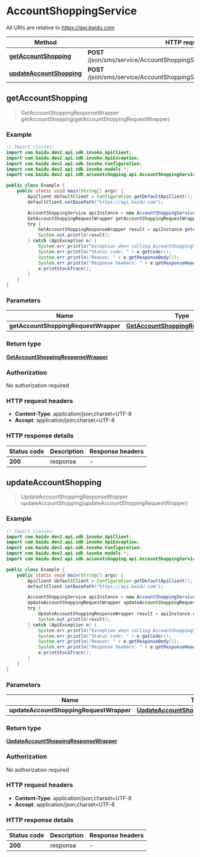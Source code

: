 # AccountShoppingService

All URIs are relative to *https://api.baidu.com*

Method | HTTP request | Description
------------- | ------------- | -------------
[**getAccountShopping**](AccountShoppingService.md#getAccountShopping) | **POST** /json/sms/service/AccountShoppingService/getAccountShopping | 
[**updateAccountShopping**](AccountShoppingService.md#updateAccountShopping) | **POST** /json/sms/service/AccountShoppingService/updateAccountShopping | 



## getAccountShopping

> GetAccountShoppingResponseWrapper getAccountShopping(getAccountShoppingRequestWrapper)



### Example

```java
// Import classes:
import com.baidu.dev2.api.sdk.invoke.ApiClient;
import com.baidu.dev2.api.sdk.invoke.ApiException;
import com.baidu.dev2.api.sdk.invoke.Configuration;
import com.baidu.dev2.api.sdk.invoke.models.*;
import com.baidu.dev2.api.sdk.accountshopping.api.AccountShoppingService;

public class Example {
    public static void main(String[] args) {
        ApiClient defaultClient = Configuration.getDefaultApiClient();
        defaultClient.setBasePath("https://api.baidu.com");

        AccountShoppingService apiInstance = new AccountShoppingService(defaultClient);
        GetAccountShoppingRequestWrapper getAccountShoppingRequestWrapper = new GetAccountShoppingRequestWrapper(); // GetAccountShoppingRequestWrapper | 
        try {
            GetAccountShoppingResponseWrapper result = apiInstance.getAccountShopping(getAccountShoppingRequestWrapper);
            System.out.println(result);
        } catch (ApiException e) {
            System.err.println("Exception when calling AccountShoppingService#getAccountShopping");
            System.err.println("Status code: " + e.getCode());
            System.err.println("Reason: " + e.getResponseBody());
            System.err.println("Response headers: " + e.getResponseHeaders());
            e.printStackTrace();
        }
    }
}
```

### Parameters


Name | Type | Description  | Notes
------------- | ------------- | ------------- | -------------
 **getAccountShoppingRequestWrapper** | [**GetAccountShoppingRequestWrapper**](GetAccountShoppingRequestWrapper.md)|  |

### Return type

[**GetAccountShoppingResponseWrapper**](GetAccountShoppingResponseWrapper.md)

### Authorization

No authorization required

### HTTP request headers

- **Content-Type**: application/json;charset=UTF-8
- **Accept**: application/json;charset=UTF-8


### HTTP response details
| Status code | Description | Response headers |
|-------------|-------------|------------------|
| **200** | response |  -  |


## updateAccountShopping

> UpdateAccountShoppingResponseWrapper updateAccountShopping(updateAccountShoppingRequestWrapper)



### Example

```java
// Import classes:
import com.baidu.dev2.api.sdk.invoke.ApiClient;
import com.baidu.dev2.api.sdk.invoke.ApiException;
import com.baidu.dev2.api.sdk.invoke.Configuration;
import com.baidu.dev2.api.sdk.invoke.models.*;
import com.baidu.dev2.api.sdk.accountshopping.api.AccountShoppingService;

public class Example {
    public static void main(String[] args) {
        ApiClient defaultClient = Configuration.getDefaultApiClient();
        defaultClient.setBasePath("https://api.baidu.com");

        AccountShoppingService apiInstance = new AccountShoppingService(defaultClient);
        UpdateAccountShoppingRequestWrapper updateAccountShoppingRequestWrapper = new UpdateAccountShoppingRequestWrapper(); // UpdateAccountShoppingRequestWrapper | 
        try {
            UpdateAccountShoppingResponseWrapper result = apiInstance.updateAccountShopping(updateAccountShoppingRequestWrapper);
            System.out.println(result);
        } catch (ApiException e) {
            System.err.println("Exception when calling AccountShoppingService#updateAccountShopping");
            System.err.println("Status code: " + e.getCode());
            System.err.println("Reason: " + e.getResponseBody());
            System.err.println("Response headers: " + e.getResponseHeaders());
            e.printStackTrace();
        }
    }
}
```

### Parameters


Name | Type | Description  | Notes
------------- | ------------- | ------------- | -------------
 **updateAccountShoppingRequestWrapper** | [**UpdateAccountShoppingRequestWrapper**](UpdateAccountShoppingRequestWrapper.md)|  |

### Return type

[**UpdateAccountShoppingResponseWrapper**](UpdateAccountShoppingResponseWrapper.md)

### Authorization

No authorization required

### HTTP request headers

- **Content-Type**: application/json;charset=UTF-8
- **Accept**: application/json;charset=UTF-8


### HTTP response details
| Status code | Description | Response headers |
|-------------|-------------|------------------|
| **200** | response |  -  |

